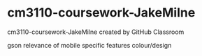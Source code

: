 # cm3110-coursework-JakeMilne
cm3110-coursework-JakeMilne created by GitHub Classroom

gson
relevance of mobile specific features
colour/design

